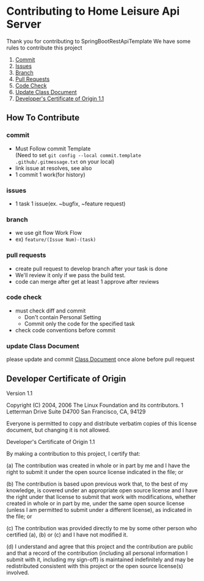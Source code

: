 # Contributing to Home Leisure Api Server
Thank you for contributing to SpringBootRestApiTemplate
We have some rules to contribute this project

1. [Commit](#commit)
2. [Issues](#issues)
3. [Branch](#branch)
4. [Pull Requests](#pull-requests)
5. [Code Check](#code-check)
6. [Update Class Document](#update-class-document)
7. [Developer's Certificate of Origin 1.1](#Developer-Certificate-of-Origin)

## How To Contribute
### commit
- Must Follow commit Template  
(Need to set `git config --local commit.template .github/.gitmessage.txt` on your local)
- link issue at resolves, see also
- 1 commit 1 work(for history)

### issues
- 1 task 1 issue(ex. ~bugfix, ~feature request)

### branch
- we use git flow Work Flow
- ex) `feature/(Issue Num)-(task)`

### pull requests
- create pull request to develop branch after your task is done
- We'll review it only if we pass the build test.
- code can merge after get at least 1 approve after reviews

### code check
- must check diff and commit 
    - Don't contain Personal Setting 
    - Commit only the code for the specified task
- check code conventions before commit

### update Class Document
please update and commit [Class Document](https://me-x-us.github.io/api-server/) once alone before pull request
  
## Developer Certificate of Origin
Version 1.1

Copyright (C) 2004, 2006 The Linux Foundation and its contributors.
1 Letterman Drive
Suite D4700
San Francisco, CA, 94129

Everyone is permitted to copy and distribute verbatim copies of this
license document, but changing it is not allowed.

Developer's Certificate of Origin 1.1

By making a contribution to this project, I certify that:

(a) The contribution was created in whole or in part by me and I
    have the right to submit it under the open source license
    indicated in the file; or

(b) The contribution is based upon previous work that, to the best
    of my knowledge, is covered under an appropriate open source
    license and I have the right under that license to submit that
    work with modifications, whether created in whole or in part
    by me, under the same open source license (unless I am
    permitted to submit under a different license), as indicated
    in the file; or

(c) The contribution was provided directly to me by some other
    person who certified (a), (b) or (c) and I have not modified
    it.

(d) I understand and agree that this project and the contribution
    are public and that a record of the contribution (including all
    personal information I submit with it, including my sign-off) is
    maintained indefinitely and may be redistributed consistent with
    this project or the open source license(s) involved.
